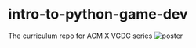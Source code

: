 # intro-to-python-game-dev
The curriculum repo for ACM X VGDC series
![poster](https://cdn.discordapp.com/attachments/746268983778607128/811382308325294090/unknown.png)
